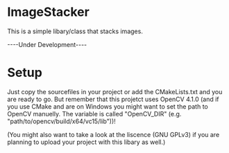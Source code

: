 # ImageStacker
This is a simple libary/class that stacks images.

----Under Development----

# Setup
Just copy the sourcefiles in your project or add the CMakeLists.txt and you are ready to go.
But remember that this projetct uses OpenCV 4.1.0 (and if you use CMake and are on Windows you might want to set the path to OpenCV manuelly. The variable is called "OpenCV_DIR" (e.g. "path/to/opencv/build/x64/vc15/lib"))!

(You might also want to take a look at the liscence (GNU GPLv3) if you are planning to upload your project with this libary as well.)
